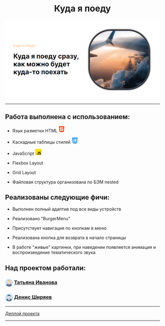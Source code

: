 <h1 align="center">Куда я поеду</h1>
<div align="center">
  <img src="./images/README-gif.gif" alt="Самолет">
</div>

---

<h2>Работа выполнена с использованием:</h2>
<ul>
  <li><p>Язык разметки HTML <img src="./images/readme-html.png" height="20"></p></li>
  <li><p>Каскадные таблицы стилей <img src="./images/readme-css.png" height="20"></p></li>
  <li><p>JavaScript <img src="./images/readme-js.png" height="20"></p></li>
  <li><p>Flexbox Layout</p></li>
  <li><p>Grid Layout</p></li>
  <li><p>Файловая структура организована по БЭМ nested</p></li>
</ul>
<h2>Реализованы следующие фичи:</h2>
<ul>
  <li><p>Выполнен полный адаптив под все виды устройств</p></li>
  <li><p>Реализовано "BurgerMenu"</p></li>
  <li><p>Присутствует навигация по кнопкам в меню</p></li>
  <li><p>Реализована кнопка для возврата в начало страницы</p></li>
  <li><p>В работе "живые" картинки, при наведении появляется анимация и воспроизведение тематического звука</p></li>
</ul>
<h2>Над проектом работали:</h2>
<h3><img src="./images/readme-girl-author.png" height="25" align="center"> <a href="https://github.com/Tatty13" target="_blank">Татьяна Иванова</a></h3>
<h3><img src="./images/readme-man-author.png" height="25" align="center"> <a href="https://github.com/ArokMeister" target="_blank">Денис Ширяев</a></h3>

---

<p><a href="https://tatty13.github.io/kuda-go/" target="_blank">Деплой проекта</a></p>

---
